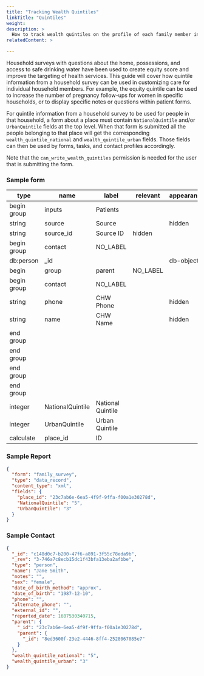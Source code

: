 ```yaml
---
title: "Tracking Wealth Quintiles"
linkTitle: "Quintiles"
weight: 
description: >
  How to track wealth quintiles on the profile of each family member in the household
relatedContent: >

---
```



Household surveys with questions about the home, possessions, and access to safe drinking water have been used to create equity score and improve the targeting of health services. This guide will cover how quintile information from a household survey can be used in customizing care for individual household members. For example, the equity quintile can be used to increase the number of pregnancy follow-ups for women in specific households, or to display specific notes or questions within patient forms.

For quintile information from a household survey to be used for people in that household, a form about a place must contain `NationalQuintile` and/or `UrbanQuintile` fields at the top level. When that form is submitted all the people belonging to that place will get the corresponding `wealth_quintile_national` and `wealth_quintile_urban` fields. Those fields can then be used by forms, tasks, and contact profiles accordingly.

Note that the `can_write_wealth_quintiles` permission is needed for the user that is submitting the form.

### Sample form

| type | name | label | relevant | appearance | calculate | ... |
|---|---|---|---|---|---|---|				
|begin group |	inputs |	Patients |||		./source = 'user'	field-list
|string |	source |	Source | | hidden
|string |	source_id |	Source ID | hidden |	
|begin group |	contact |	NO_LABEL|				
|db:person |	_id |  |	 |		db-object 
|begin | group |	parent | NO_LABEL 			
|begin group |	contact	| NO_LABEL		
|string |	phone |	CHW Phone | | hidden
|string |	name |	CHW Name | | hidden	
|end group |						
|end group |					
|end group |						
|end group |						
|integer|	NationalQuintile|	National Quintile|		
|integer|	UrbanQuintile	| Urban Quintile				
|calculate|	place_id|	ID|	||			../inputs/contact/_id|


### Sample Report


``` json
{
  "form": "family_survey",
  "type": "data_record",
  "content_type": "xml",
  "fields": {
    "place_id": "23c7ab6e-6ea5-4f9f-9ffa-f00a1e30278d",
    "NationalQuintile": "5",
    "UrbanQuintile": "3"
  }
}
```

### Sample Contact

``` json 
{
  "_id": "c148d0c7-b200-47f6-a891-3f55c78eda9b",
  "_rev": "3-746a7c8ecb15dc1f43bfa13eba2afbbe",
  "type": "person",
  "name": "Jane Smith",
  "notes": "",
  "sex": "female",
  "date_of_birth_method": "approx",
  "date_of_birth": "1987-12-10",
  "phone": "",
  "alternate_phone": "",
  "external_id": "",
  "reported_date": 1607530340715,
  "parent": {
    "_id": "23c7ab6e-6ea5-4f9f-9ffa-f00a1e30278d",
    "parent": {
      "_id": "8ed3600f-23e2-4446-8ff4-2528067085e7"
    }
  },
  "wealth_quintile_national": "5",
  "wealth_quintile_urban": "3"
}
```